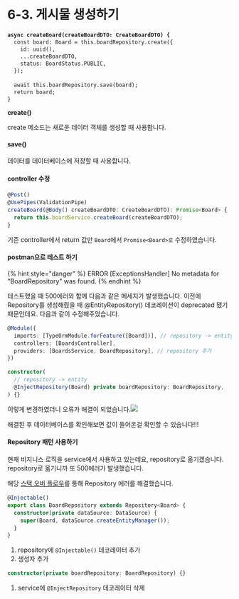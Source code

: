 # 6-3. 게시물 생성하기

<pre class="language-typescript"><code class="lang-typescript"><strong>async createBoard(createBoardDTO: CreateBoardDTO) {
</strong>  const board: Board = this.boardRepository.create({
    id: uuid(),
    ...createBoardDTO,
    status: BoardStatus.PUBLIC,
  });

  await this.boardRepository.save(board);
  return board;
}
</code></pre>

**create()**

create 메소드는 새로운 데이터 객체를 생성할 때 사용합니다.&#x20;

#### save()

데이터를 데이터베이스에 저장할 때 사용합니다.



#### controller 수정

```typescript
@Post()
@UsePipes(ValidationPipe)
createBoard(@Body() createBoardDTO: CreateBoardDTO): Promise<Board> {
  return this.boardService.createBoard(createBoardDTO);
}
```

기존 controller에서 return 값만 `Board`에서 `Promise<Board>로` 수정하였습니다.



#### postman으로 테스트 하기

{% hint style="danger" %}
ERROR \[ExceptionsHandler] No metadata for "BoardRepository" was found.
{% endhint %}

테스트했을 때 500에러와 함께 다음과 같은 메세지가 발생했습니다. 이전에 Repository를 생성해줬을 때 @EntityRepository() 데코레이션이 deprecated 됐기 때문인데요. 다음과 같이 수정해주었습니다.

```typescript
@Module({
  imports: [TypeOrmModule.forFeature([Board])], // repository -> entity
  controllers: [BoardsController],
  providers: [BoardsService, BoardRepository], // repository 추가
})
```

```typescript
constructor(
  // repository -> entity
  @InjectRepository(Board) private boardRepository: BoardRepository,
) {}
```

이렇게 변경하였더니 오류가 해결이 되었습니다.![](<../../../.gitbook/assets/스크린샷 2023-12-28 오후 3.06.54.png>)

해결된 후 데이터베이스를 확인해보면 값이 들어온걸 확인할 수 있습니다!!!



#### Repository 패턴 사용하기

현재 비지니스 로직을 service에서 사용하고 있는데요, repository로 옮기겠습니다. repository로 옮기니까 또 500에러가 발생했습니다.

해당 [스택 오버 플로우](https://stackoverflow.com/questions/72549668/how-to-do-custom-repository-using-typeorm-mongodb-in-nestjs)를 통해 Repository 에러를 해결했습니다.

```typescript
@Injectable()
export class BoardRepository extends Repository<Board> {
  constructor(private dataSource: DataSource) {
    super(Board, dataSource.createEntityManager());
  }
}
```

1. repository에 `@Injectable()` 데코레이터 추가
2. 생성자 추가

```typescript
constructor(private boardRepository: BoardRepository) {}
```

1. service에 `@InjectRepository` 데코레이터 삭제

